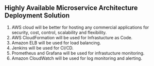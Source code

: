 ## Highly Available Microservice Architecture Deployment Solution

1. AWS cloud will be better for hosting any commercial applications for security, cost, control, scalability and flexibility.
2. AWS CloudFormation will be used for Infrastucture as  Code.
3. Amazon ELB will be used for load balancing.
4. Jenkins will be used for CI/CD.
5. Prometheus and Grafana will be used for infrastucture monitoring.
6. Amazon CloudWatch will be used for log monitoring and alerting.   